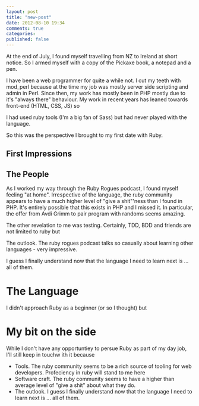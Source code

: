 ```yaml
---
layout: post
title: "new-post"
date: 2012-08-10 19:34
comments: true
categories:
published: false
---
```


At the end of July, I found myself travelling from NZ to Ireland at short notice. So I armed myself with a copy of the Pickaxe book, a notepad and a pen.

I have been a web programmer for quite a while not. I cut my teeth with mod_perl because at the time my job was mostly server side scripting and admin in Perl. Since then, my work has mostly been in PHP mostly due to it's "always there" behaviour. My work in recent years has leaned towards front-end (HTML, CSS, JS) so

I had used ruby tools (I'm a big fan of Sass) but had never played with the language.

So this was the perspective I brought to my first date with Ruby.

## First Impressions


## The People
As I worked my way through the Ruby Rogues podcast, I found myself feeling "at home". Irrespective of the language, the ruby community appears to have a much higher level of "give a shit"'ness than I found in PHP. It's entirely possible that this exists in PHP and I missed it. In particular, the offer from Avdi Grimm to pair program with randoms seems amazing.

The other revelation to me was testing. Certainly, TDD, BDD and friends are not limited to ruby but

The outlook.
The ruby rogues podcast talks so casually about learning other languages - very impressive.

I guess I finally understand now that the language I need to learn next is ... all of them.

# The Language
I didn't approach Ruby as a beginner (or so I thought) but

# My bit on the side

While I don't have any opportuntiey to persue Ruby as part of my day job, I'll still keep in touchw ith it because

* Tools. The ruby community seems to be a rich source of tooling for web developers. Profeciency in ruby will stand to me here
* Software craft. The ruby community seems to have a higher than average level of "give a shit" about what they do.
* The outlook. I guess I finally understand now that the language I need to learn next is ... all of them.

